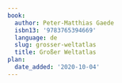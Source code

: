 ```yaml
---
book:
  author: Peter-Matthias Gaede
  isbn13: '9783765394669'
  language: de
  slug: grosser-weltatlas
  title: Großer Weltatlas
plan:
  date_added: '2020-10-04'
---
```

